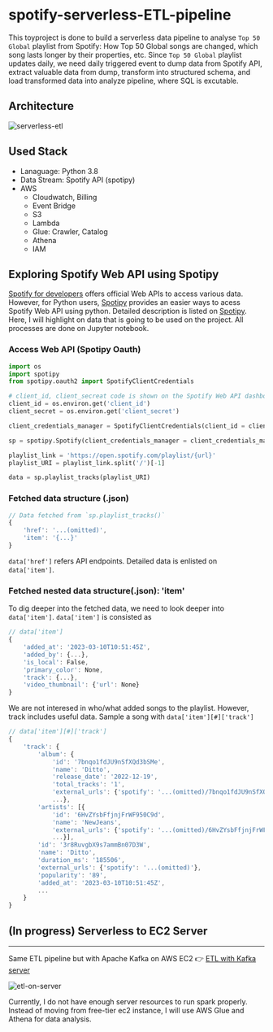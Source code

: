 # spotify-serverless-ETL-pipeline
This toyproject is done to build a serverless data pipeline to analyse `Top 50 Global` playlist from Spotify: How Top 50 Global songs are changed, which song lasts longer by their properties, etc. Since `Top 50 Global` playlist updates daily, we need daily triggered event to dump data from Spotify API, extract valuable data from dump, transform into structured schema, and load transformed data into analyze pipeline, where SQL is excutable.

## Architecture
![serverless-etl](https://user-images.githubusercontent.com/43290363/224493335-92b25add-441c-4b65-b6bb-11509938b3df.png)


## Used Stack 
- Lanaguage: Python 3.8
- Data Stream: Spotify API (spotipy)
- AWS
    - Cloudwatch, Billing
    - Event Bridge
    - S3
    - Lambda
    - Glue: Crawler, Catalog
    - Athena
    - IAM

## Exploring Spotify Web API using Spotipy
[Spotify for developers](https://developer.spotify.com/) offers official Web APIs to access various data. However, for Python users, [Spotipy](https://spotipy.readthedocs.io/en/2.22.1/) provides an easier ways to acess Spotify Web API using python. Detailed description is listed on [Spotipy](https://spotipy.readthedocs.io/en/2.22.1/). Here, I will highlight on data that is going to be used on the project. All processes are done on Jupyter notebook.


### Access Web API (Spotipy Oauth)
``` python
import os
import spotipy
from spotipy.oauth2 import SpotifyClientCredentials

# client_id, client_secreat code is shown on the Spotify Web API dashboard
client_id = os.environ.get('client_id')
client_secret = os.environ.get('client_secret')

client_credentials_manager = SpotifyClientCredentials(client_id = client_id, client_secret = client_secret)

sp = spotipy.Spotify(client_credentials_manager = client_credentials_manager)

playlist_link = 'https://open.spotify.com/playlist/{url}'
playlist_URI = playlist_link.split('/')[-1]

data = sp.playlist_tracks(playlist_URI)
```

### Fetched data structure (.json)
```javascript
// Data fetched from `sp.playlist_tracks()`
{
    'href': '...(omitted)',
    'item': '{...}'
}
```
`data['href']` refers API endpoints. Detailed data is enlisted on `data['item']`.

### Fetched nested data structure(.json): 'item'
To dig deeper into the fetched data, we need to look deeper into `data['item']`. `data['item']` is consisted as

```javascript
// data['item']
{
    'added_at': '2023-03-10T10:51:45Z',
    'added_by': {...},
    'is_local': False,
    'primary_color': None,
    'track': {...},
    'video_thumbnail': {'url': None} 
}
```
We are not interesed in who/what added songs to the playlist. However, track includes useful data. Sample a song with `data['item'][#]['track']`
```javascript
// data['item'][#]['track']
{
    'track': {
        'album': {
            'id': '7bnqo1fdJU9nSfXQd3bSMe',
            'name': 'Ditto',
            'release_date': '2022-12-19',
            'total_tracks': '1',
            'external_urls': {'spotify': '...(omitted)/7bnqo1fdJU9nSfXQd3bSMe'},
            ...},
        'artists': [{
            'id': '6HvZYsbFfjnjFrWF950C9d',
            'name': 'NewJeans',
            'external_urls': {'spotify': '...(omitted)/6HvZYsbFfjnjFrWF950C9d'},
            ...}],
        'id': '3r8RuvgbX9s7ammBn07D3W',
        'name': 'Ditto',
        'duration_ms': '185506',
        'external_urls': {'spotify': '...(omitted)'},
        'popularity': '89',
        'added_at': '2023-03-10T10:51:45Z',
        ...
    }
}
```

## (In progress) Serverless to EC2 Server
---
Same ETL pipeline but with Apache Kafka on AWS EC2 👉 [ETL with Kafka server](https://github.com/sombiee/spotify-kafka-pipeline)

![etl-on-server](https://user-images.githubusercontent.com/43290363/224494127-9444539f-82a9-4001-ac26-887f33b5e72c.png)

Currently, I do not have enough server resources to run spark properly. Instead of moving from free-tier ec2 instance, I will use AWS Glue and Athena for data analysis.